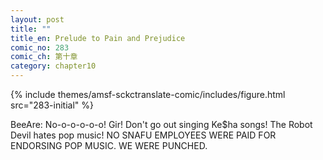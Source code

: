 ```yaml
---
layout: post
title: ""
title_en: Prelude to Pain and Prejudice
comic_no: 283
comic_ch: 第十章
category: chapter10
---
```

{% include themes/amsf-sckctranslate-comic/includes/figure.html src="283-initial" %}

BeeAre: No-o-o-o-o-o! Gir! Don't go out singing Ke$ha songs! The Robot Devil hates pop music! NO SNAFU EMPLOYEES WERE PAID FOR ENDORSING POP MUSIC. WE WERE PUNCHED.

